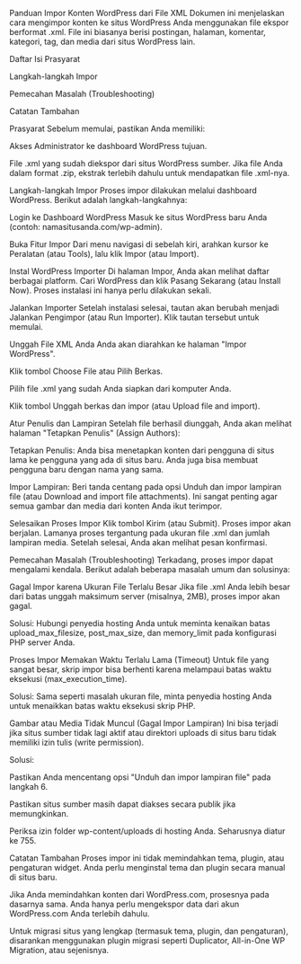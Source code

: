 Panduan Impor Konten WordPress dari File XML
Dokumen ini menjelaskan cara mengimpor konten ke situs WordPress Anda menggunakan file ekspor berformat .xml. File ini biasanya berisi postingan, halaman, komentar, kategori, tag, dan media dari situs WordPress lain.

Daftar Isi
Prasyarat

Langkah-langkah Impor

Pemecahan Masalah (Troubleshooting)

Catatan Tambahan

Prasyarat
Sebelum memulai, pastikan Anda memiliki:

Akses Administrator ke dashboard WordPress tujuan.

File .xml yang sudah diekspor dari situs WordPress sumber. Jika file Anda dalam format .zip, ekstrak terlebih dahulu untuk mendapatkan file .xml-nya.

Langkah-langkah Impor
Proses impor dilakukan melalui dashboard WordPress. Berikut adalah langkah-langkahnya:

Login ke Dashboard WordPress Masuk ke situs WordPress baru Anda (contoh: namasitusanda.com/wp-admin).

Buka Fitur Impor Dari menu navigasi di sebelah kiri, arahkan kursor ke Peralatan (atau Tools), lalu klik Impor (atau Import).

Instal WordPress Importer Di halaman Impor, Anda akan melihat daftar berbagai platform. Cari WordPress dan klik Pasang Sekarang (atau Install Now). Proses instalasi ini hanya perlu dilakukan sekali.

Jalankan Importer Setelah instalasi selesai, tautan akan berubah menjadi Jalankan Pengimpor (atau Run Importer). Klik tautan tersebut untuk memulai.

Unggah File XML Anda Anda akan diarahkan ke halaman "Impor WordPress".

Klik tombol Choose File atau Pilih Berkas.

Pilih file .xml yang sudah Anda siapkan dari komputer Anda.

Klik tombol Unggah berkas dan impor (atau Upload file and import).

Atur Penulis dan Lampiran Setelah file berhasil diunggah, Anda akan melihat halaman "Tetapkan Penulis" (Assign Authors):

Tetapkan Penulis: Anda bisa menetapkan konten dari pengguna di situs lama ke pengguna yang ada di situs baru. Anda juga bisa membuat pengguna baru dengan nama yang sama.

Impor Lampiran: Beri tanda centang pada opsi Unduh dan impor lampiran file (atau Download and import file attachments). Ini sangat penting agar semua gambar dan media dari konten Anda ikut terimpor.

Selesaikan Proses Impor Klik tombol Kirim (atau Submit). Proses impor akan berjalan. Lamanya proses tergantung pada ukuran file .xml dan jumlah lampiran media. Setelah selesai, Anda akan melihat pesan konfirmasi.

Pemecahan Masalah (Troubleshooting)
Terkadang, proses impor dapat mengalami kendala. Berikut adalah beberapa masalah umum dan solusinya:

Gagal Impor karena Ukuran File Terlalu Besar Jika file .xml Anda lebih besar dari batas unggah maksimum server (misalnya, 2MB), proses impor akan gagal.

Solusi: Hubungi penyedia hosting Anda untuk meminta kenaikan batas upload_max_filesize, post_max_size, dan memory_limit pada konfigurasi PHP server Anda.

Proses Impor Memakan Waktu Terlalu Lama (Timeout) Untuk file yang sangat besar, skrip impor bisa berhenti karena melampaui batas waktu eksekusi (max_execution_time).

Solusi: Sama seperti masalah ukuran file, minta penyedia hosting Anda untuk menaikkan batas waktu eksekusi skrip PHP.

Gambar atau Media Tidak Muncul (Gagal Impor Lampiran) Ini bisa terjadi jika situs sumber tidak lagi aktif atau direktori uploads di situs baru tidak memiliki izin tulis (write permission).

Solusi:

Pastikan Anda mencentang opsi "Unduh dan impor lampiran file" pada langkah 6.

Pastikan situs sumber masih dapat diakses secara publik jika memungkinkan.

Periksa izin folder wp-content/uploads di hosting Anda. Seharusnya diatur ke 755.

Catatan Tambahan
Proses impor ini tidak memindahkan tema, plugin, atau pengaturan widget. Anda perlu menginstal tema dan plugin secara manual di situs baru.

Jika Anda memindahkan konten dari WordPress.com, prosesnya pada dasarnya sama. Anda hanya perlu mengekspor data dari akun WordPress.com Anda terlebih dahulu.

Untuk migrasi situs yang lengkap (termasuk tema, plugin, dan pengaturan), disarankan menggunakan plugin migrasi seperti Duplicator, All-in-One WP Migration, atau sejenisnya.
